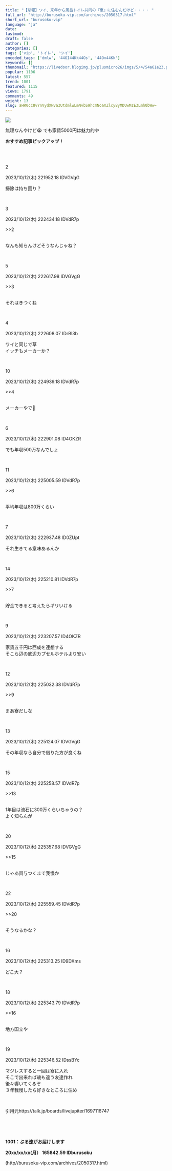 ```yaml
---
title: "【悲報】ワイ、来年から風呂トイレ共同の『寮』に住むんだけど・・・・ "
full_url: "http://burusoku-vip.com/archives/2050317.html"
short_url: "burusoku-vip"
language: "ja"
date: 
lastmod: 
draft: false
author: []
categories: []
tags: ['vip', 'トイレ', 'ワイ']
encoded_tags: ['dmlw', '44OI44Kk44Os', '44Ov44Kk']
keywords: []
thumbnail: "https://livedoor.blogimg.jp/plusmicro26/imgs/5/4/54a61e23.png"
popular: 1106
latest: 557
trend: 1001
featured: 1115
views: 1791
comments: 49
weight: 13
slug: aHR0cC8vYnVydXNva3UtdmlwLmNvbS9hcmNoaXZlcy8yMDUwMzE3Lmh0bWw=
---
```


![](https://livedoor.blogimg.jp/plusmicro26/imgs/5/4/54a61e23.png)

<div><p>無理なんやけど😭 でも家賃5000円は魅力的や</p><p><b>おすすめ記事ピックアップ！</b></p> <p class='g-ad1'> </p> <p class='g-ad2'> </p> <p></p><br> <br><p>2 <p> 2023/10/12(木) 221952.18 IDVGVgG</p></p><p> 掃除は持ち回り？ </p><br> <p>3 <p> 2023/10/12(木) 222434.18 IDVdR7p</p></p><p> <p class='anchor'>>>2</p> <br> なんも知らんけどそうなんじゃね？ </p><br> <p>5 <p> 2023/10/12(木) 222617.98 IDVGVgG</p></p><p> <p class='anchor'>>>3</p> <br> それはきつくね </p><br> <p>4 <p> 2023/10/12(木) 222608.07 IDrBl3b</p></p><p> ワイと同じで草 <br> イッチもメーカーか？ </p><br> <p>10 <p> 2023/10/12(木) 224939.18 IDVdR7p</p></p><p> <p class='anchor'>>>4</p> <br> メーカーやで🤗 </p><br> <p>6 <p> 2023/10/12(木) 222901.08 ID4OKZR</p></p><p> でも年収500万なんでしょ </p><br> <p>11 <p> 2023/10/12(木) 225005.59 IDVdR7p</p></p><p> <p class='anchor'>>>6</p> <br> 平均年収は800万くらい </p><br> <p>7 <p> 2023/10/12(木) 222937.48 ID0ZUpt</p></p><p> それ生きてる意味あるんか </p><br> <p>14 <p> 2023/10/12(木) 225210.81 IDVdR7p</p></p><p> <p class='anchor'>>>7</p> <br> 貯金できると考えたらギリいける </p><br> <p>9 <p> 2023/10/12(木) 223207.57 ID4OKZR</p></p><p> 家賃五千円は西成を連想する <br> そこら辺の底辺カプセルホテルより安い </p><br> <p>12 <p> 2023/10/12(木) 225032.38 IDVdR7p</p></p><p> <p class='anchor'>>>9</p> <br> まあ寮だしな </p><br> <p>13 <p> 2023/10/12(木) 225124.07 IDVGVgG</p></p><p> その年収なら自分で借りた方が良くね </p><br> <p>15 <p> 2023/10/12(木) 225258.57 IDVdR7p</p></p><p> <p class='anchor'>>>13</p> <br> 1年目は流石に300万くらいちゃうの？ <br> よく知らんが </p><br> <p>20 <p> 2023/10/12(木) 225357.68 IDVGVgG</p></p><p> <p class='anchor'>>>15</p> <br> じゃあ賞与つくまで我慢か </p><br> <p>22 <p> 2023/10/12(木) 225559.45 IDVdR7p</p></p><p> <p class='anchor'>>>20</p> <br> そうなるかな？ </p><br> <p>16 <p> 2023/10/12(木) 225313.25 ID9DXms</p></p><p> どこ大？ </p><br> <p>18 <p> 2023/10/12(木) 225343.79 IDVdR7p</p></p><p> <p class='anchor'>>>16</p> <br> 地方国立や </p><br> <p>19 <p> 2023/10/12(木) 225346.52 IDssBYc</p></p><p> マジレスすると一回は寮に入れ <br> そこで出来れば歳も違う友達作れ <br> 後々響いてくるぞ <br> ３年我慢したら好きなところに住め </p><br> <p>引用元https//talk.jp/boards/livejupiter/1697116747</p> <br> <p id='csw_block'></p> <p id='divSP1'> </p> <br><p><b>1001：ぶる速がお届けします <p> 20xx/xx/xx(月） 165842.59 IDburusoku</p></b></p> <p class='g-ad1'> </p> <p class='g-ad2'> </p> <p id='divSP'> </p> </div>

(http//burusoku-vip.com/archives/2050317.html)
